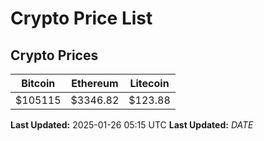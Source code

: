 # Crypto Price List

## Crypto Prices
| Bitcoin | Ethereum | Litecoin |
| ------- | -------- | -------- |
| $105115 | $3346.82 | $123.88 |
**Last Updated:** 2025-01-26 05:15 UTC
**Last Updated:** $DATE$
